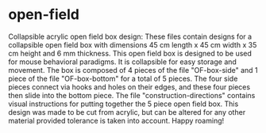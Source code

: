 # open-field
Collapsible acrylic open field box design:
These files contain designs for a collapsible open field box with dimensions 45 cm length x 45 cm width x 35 cm height and 6 mm thickness.
This open field box is designed to be used for mouse behavioral paradigms.
It is collapsible for easy storage and movement.
The box is composed of 4 pieces of the file "OF-box-side" and 1 piece of the file "OF-box-bottom" for a total of 5 pieces.
The four side pieces connect via hooks and holes on their edges,
and these four pieces then slide into the bottom piece.
The file "construction-directions" contains visual instructions for putting together the 5 piece open field box.
This design was made to be cut from acrylic, but can be altered for any other material provided tolerance is taken into account.
Happy roaming!
